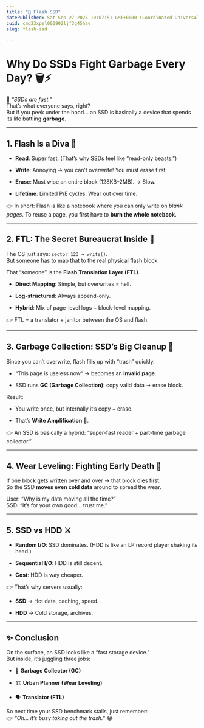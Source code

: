 ```yaml
---
title: "📌 Flash SSD"
datePublished: Sat Sep 27 2025 10:07:51 GMT+0000 (Coordinated Universal Time)
cuid: cmg23xpsl000902ljf3q45hav
slug: flash-ssd

---
```


# Why Do SSDs Fight Garbage Every Day? 🗑️⚡

💾 *“SSDs are fast.”*  
That’s what everyone says, right?  
But if you peek under the hood… an SSD is basically a device that spends its life battling **garbage**.

---

## 1\. Flash Is a Diva 😤

* **Read**: Super fast. (That’s why SSDs feel like “read-only beasts.”)
    
* **Write**: Annoying → you can’t overwrite! You must erase first.
    
* **Erase**: Must wipe an entire block (128KB–2MB). → Slow.
    
* **Lifetime**: Limited P/E cycles. Wear out over time.
    

👉 In short: Flash is like a notebook where you can only write on *blank pages*. To reuse a page, you first have to **burn the whole notebook**.

---

## 2\. FTL: The Secret Bureaucrat Inside 📑

The OS just says: `sector 123 → write()`.  
But someone has to map that to the real physical flash block.

That “someone” is the **Flash Translation Layer (FTL)**.

* **Direct Mapping**: Simple, but overwrites = hell.
    
* **Log-structured**: Always append-only.
    
* **Hybrid**: Mix of page-level logs + block-level mapping.
    

👉 FTL = a translator + janitor between the OS and flash.

---

## 3\. Garbage Collection: SSD’s Big Cleanup 🧹

Since you can’t overwrite, flash fills up with “trash” quickly.

* “This page is useless now” → becomes an **invalid page**.
    
* SSD runs **GC (Garbage Collection)**: copy valid data → erase block.
    

Result:

* You write once, but internally it’s copy + erase.
    
* That’s **Write Amplification** 🤯.
    

👉 An SSD is basically a hybrid: “super-fast reader + part-time garbage collector.”

---

## 4\. Wear Leveling: Fighting Early Death 👟

If one block gets written over and over → that block dies first.  
So the SSD **moves even cold data** around to spread the wear.

User: “Why is my data moving all the time?”  
SSD: “It’s for your own good… trust me.”

---

## 5\. SSD vs HDD ⚔️

* **Random I/O**: SSD dominates. (HDD is like an LP record player shaking its head.)
    
* **Sequential I/O**: HDD is still decent.
    
* **Cost**: HDD is way cheaper.
    

👉 That’s why servers usually:

* **SSD** → Hot data, caching, speed.
    
* **HDD** → Cold storage, archives.
    

---

## ✨ Conclusion

On the surface, an SSD looks like a “fast storage device.”  
But inside, it’s juggling three jobs:

* 🧹 **Garbage Collector (GC)**
    
* 🏗️ **Urban Planner (Wear Leveling)**
    
* 🗣️ **Translator (FTL)**
    

So next time your SSD benchmark stalls, just remember:  
👉 *“Oh… it’s busy taking out the trash.”* 😂